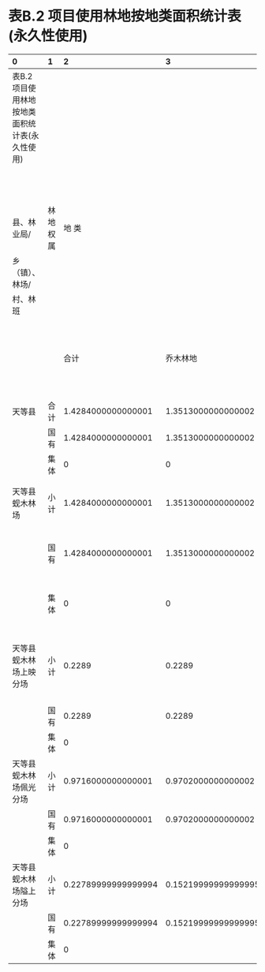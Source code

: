 # 表B.2  项目使用林地按地类面积统计表(永久性使用)

|0|1|2|3|4|5|6|7|8|9|10|11|12|13|14|15|16|17|18|19|
|:------------------------------------------------|:---------|:--------------------|:--------------------|:-------|:-------------|:--------------------|:-------|:---------|:-------|:---------|:---------|:----------|:---------|:-----|:--------------|:---------|:--------------------|:--------------------|:--------------------|
|表B.2  项目使用林地按地类面积统计表(永久性使用)||||||||||||||||||||
|||||||||||||单位：hm²||||||||
|县、林业局/|林地权属|地   类||||||||||||||||||
|乡（镇）、林场/||||||||||||||||||||
|村、林班||||||||||||||||||||
|||||||||||||||||||||
|||合计|乔木林地|竹林地|特殊灌木林地|一般灌木林地|疏林地|未成林地|苗圃地|采伐迹地|火烧迹地|宜林地|其他林地|||||||
|||||||||||||||||||||
|天等县|合计|1.4284000000000001|1.3513000000000002|0|0|0.07709999999999999|0|0|0|0|0|0|0|||||||
||国有|1.4284000000000001|1.3513000000000002|0|0|0.07709999999999999|0|0|0|0|0|0|0|||||||
||集体|0|0|0|0|0|0|0|0|0|0|0|0||乡|村|乔木林地|一般灌木林地|总计|
|天等县蚬木林场|小计|1.4284000000000001|1.3513000000000002|0|0|0.07709999999999999|0|0|0|0|0|0|0||蚬木林场|隘上分场|0.15219999999999995|0.07569999999999999|0.22789999999999994|
||国有|1.4284000000000001|1.3513000000000002|0|0|0.07709999999999999|0|0|0|0|0|0|0|||佩光分场|0.9702000000000002|0.0014|0.9716000000000001|
||集体|0|0|0|0|0|0|0|0|0|0|0|0|||上映分场|0.2289||0.2289|
|天等县蚬木林场上映分场|小计|0.2289|0.2289|0|0|0|0|0|0|0|0|0|0||蚬木林场 汇总||1.3513000000000002|0.07709999999999999|1.4284|
||国有|0.2289|0.2289||||||||||||总计||1.3513000000000002|0.07709999999999999|1.4284|
||集体|0||||||||||||||||||
|天等县蚬木林场佩光分场|小计|0.9716000000000001|0.9702000000000002|0|0|0.0014|0|0|0|0|0|0|0|||||||
||国有|0.9716000000000001|0.9702000000000002|||0.0014||||||||||||||
||集体|0||||||||||||||||||
|天等县蚬木林场隘上分场|小计|0.22789999999999994|0.15219999999999995|0|0|0.07569999999999999|0|0|0|0|0|0|0|||||||
||国有|0.22789999999999994|0.15219999999999995|||0.07569999999999999||||||||||||||
||集体|0||||||||||||||||||